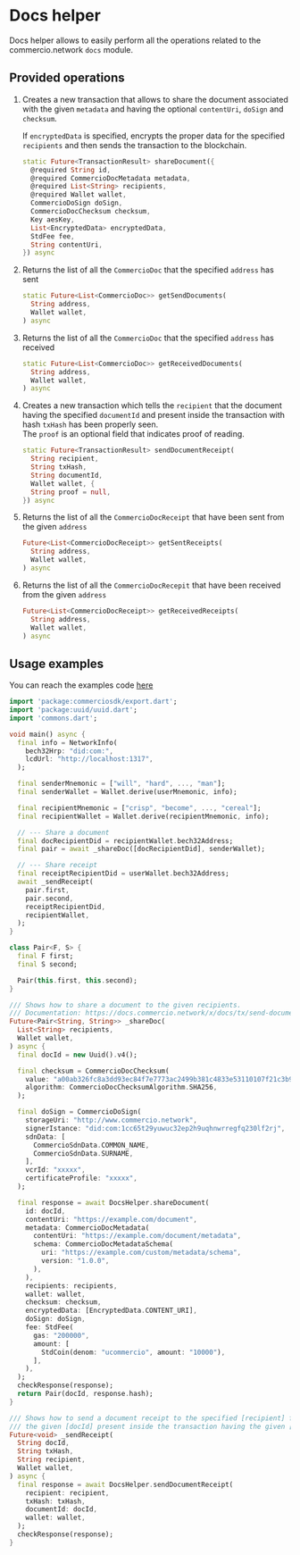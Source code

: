 # Docs helper

Docs helper allows to easily perform all the operations related to the commercio.network `docs` module.

## Provided operations

1. Creates a new transaction that allows to share the document associated with the given `metadata` and having the optional `contentUri`, `doSign` and `checksum`.

   If `encryptedData` is specified, encrypts the proper data for the specified `recipients` and then sends the transaction to the blockchain.

    ```dart
    static Future<TransactionResult> shareDocument({
      @required String id,
      @required CommercioDocMetadata metadata,
      @required List<String> recipients,
      @required Wallet wallet,
      CommercioDoSign doSign,
      CommercioDocChecksum checksum,
      Key aesKey,
      List<EncryptedData> encryptedData,
      StdFee fee,
      String contentUri,
    }) async
    ```

2. Returns the list of all the `CommercioDoc` that the specified `address` has sent

    ```dart
    static Future<List<CommercioDoc>> getSendDocuments(
      String address,
      Wallet wallet,
    ) async
    ```

3. Returns the list of all the `CommercioDoc` that the specified `address` has received

    ```dart
    static Future<List<CommercioDoc>> getReceivedDocuments(
      String address,
      Wallet wallet,
    ) async
    ```

4. Creates a new transaction which tells the `recipient` that the document having the specified `documentId` and present
inside the transaction with hash `txHash` has been properly seen.  
The `proof` is an optional field that indicates proof of reading.

    ```dart
    static Future<TransactionResult> sendDocumentReceipt(
      String recipient,
      String txHash,
      String documentId,
      Wallet wallet, {
      String proof = null,
    }) async
    ```

5. Returns the list of all the `CommercioDocReceipt` that have been sent from the given `address`

    ```dart
    Future<List<CommercioDocReceipt>> getSentReceipts(
      String address,
      Wallet wallet,
    ) async
    ```

6. Returns the list of all the `CommercioDocRecepit` that have been received from the given `address`

    ```dart
    Future<List<CommercioDocReceipt>> getReceivedReceipts(
      String address,
      Wallet wallet,
    ) async
    ```

## Usage examples

You can reach the examples code [here](https://github.com/commercionetwork/sdk.dart/tree/docs/example)

```dart
import 'package:commerciosdk/export.dart';
import 'package:uuid/uuid.dart';
import 'commons.dart';

void main() async {
  final info = NetworkInfo(
    bech32Hrp: "did:com:",
    lcdUrl: "http://localhost:1317",
  );

  final senderMnemonic = ["will", "hard", ..., "man"];
  final senderWallet = Wallet.derive(userMnemonic, info);

  final recipientMnemonic = ["crisp", "become", ..., "cereal"];
  final recipientWallet = Wallet.derive(recipientMnemonic, info);

  // --- Share a document
  final docRecipientDid = recipientWallet.bech32Address;
  final pair = await _shareDoc([docRecipientDid], senderWallet);

  // --- Share receipt
  final receiptRecipientDid = userWallet.bech32Address;
  await _sendReceipt(
    pair.first,
    pair.second,
    receiptRecipientDid,
    recipientWallet,
  );
}

class Pair<F, S> {
  final F first;
  final S second;

  Pair(this.first, this.second);
}

/// Shows how to share a document to the given recipients.
/// Documentation: https://docs.commercio.network/x/docs/tx/send-document.html
Future<Pair<String, String>> _shareDoc(
  List<String> recipients,
  Wallet wallet,
) async {
  final docId = new Uuid().v4();

  final checksum = CommercioDocChecksum(
    value: "a00ab326fc8a3dd93ec84f7e7773ac2499b381c4833e53110107f21c3b90509c",
    algorithm: CommercioDocChecksumAlgorithm.SHA256,
  );

  final doSign = CommercioDoSign(
    storageUri: "http://www.commercio.network",
    signerIstance: "did:com:1cc65t29yuwuc32ep2h9uqhnwrregfq230lf2rj",
    sdnData: [
      CommercioSdnData.COMMON_NAME,
      CommercioSdnData.SURNAME,
    ],
    vcrId: "xxxxx",
    certificateProfile: "xxxxx",
  );

  final response = await DocsHelper.shareDocument(
    id: docId,
    contentUri: "https://example.com/document",
    metadata: CommercioDocMetadata(
      contentUri: "https://example.com/document/metadata",
      schema: CommercioDocMetadataSchema(
        uri: "https://example.com/custom/metadata/schema",
        version: "1.0.0",
      ),
    ),
    recipients: recipients,
    wallet: wallet,
    checksum: checksum,
    encryptedData: [EncryptedData.CONTENT_URI],
    doSign: doSign,
    fee: StdFee(
      gas: "200000",
      amount: [
        StdCoin(denom: "ucommercio", amount: "10000"),
      ],
    ),
  );
  checkResponse(response);
  return Pair(docId, response.hash);
}

/// Shows how to send a document receipt to the specified [recipient] for
/// the given [docId] present inside the transaction having the given [txHash].
Future<void> _sendReceipt(
  String docId,
  String txHash,
  String recipient,
  Wallet wallet,
) async {
  final response = await DocsHelper.sendDocumentReceipt(
    recipient: recipient,
    txHash: txHash,
    documentId: docId,
    wallet: wallet,
  );
  checkResponse(response);
}
```
